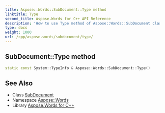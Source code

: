```yaml
---
title: Aspose::Words::SubDocument::Type method
linktitle: Type
second_title: Aspose.Words for C++ API Reference
description: 'How to use Type method of Aspose::Words::SubDocument class in C++.'
type: docs
weight: 1000
url: /cpp/aspose.words/subdocument/type/
---
```

## SubDocument::Type method




```cpp
static const System::TypeInfo & Aspose::Words::SubDocument::Type()
```

## See Also

* Class [SubDocument](../)
* Namespace [Aspose::Words](../../)
* Library [Aspose.Words for C++](../../../)
